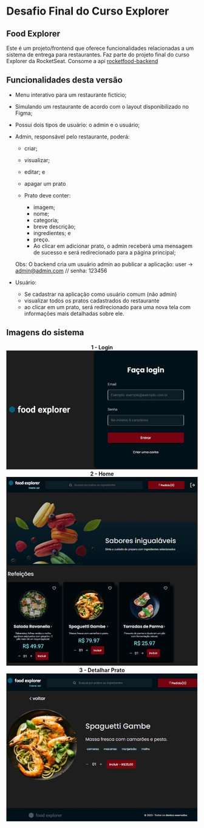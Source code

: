 # Desafio Final do Curso Explorer

## Food Explorer
Este é um projeto/frontend que oferece funcionalidades relacionadas a um sistema de entrega para restaurantes. Faz parte do projeto final do curso Explorer da RocketSeat. Consome a api [rocketfood-backend](https://github.com/susileal/rocketfood-backend)

## Funcionalidades desta versão
  - Menu interativo para um restaurante fictício;
  - Simulando um restaurante de acordo com o layout disponibilizado no Figma;
  - Possui dois tipos de usuário: o admin e o usuário;

  - Admin, responsável pelo restaurante, poderá:
    - criar;
    - visualizar;
    - editar; e 
    - apagar um prato
    
    - Prato deve conter: 
      - imagem;
      - nome;
      - categoria;
      - breve descrição;
      - ingredientes; e 
      - preço. 
      - Ao clicar em adicionar prato, o admin receberá uma mensagem de sucesso e será redirecionado para a página principal;

    Obs: O backend cria um usuário admin ao publicar a aplicação: user -> admin@admin.com // senha: 123456

  - Usuário:
      - Se cadastrar na aplicação como usuário comum (não admin)
      - visualizar todos os pratos cadastrados do restaurante
      - ao clicar em um prato, será redirecionado para uma nova tela com informações mais detalhadas sobre ele.

## Imagens do sistema

<div align="center">
  <div><strong>1 - Login</strong></div>
  <img src="/src/assets/login.jpg">
</div>

<div align="center">
  <div><strong>2 - Home</strong></div>
  <img src="/src/assets/home.jpg">
</div>

<div align="center">
  <div><strong>3 - Detalhar Prato</strong></div>
  <img src="/src/assets/dish-detail.jpg">
</div>
